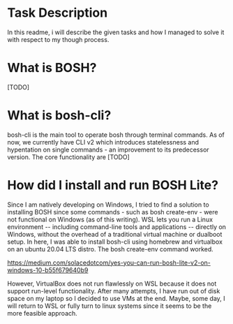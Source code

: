 # Task Description

In this readme, i will describe the given tasks and how I managed to solve it with respect to my though process.

# What is BOSH?

[TODO]

# What is bosh-cli?

bosh-cli is the main tool to operate bosh through terminal commands. As of now, we currently have CLI v2 which introduces statelessness and hypentation on single commands - an improvement to its predecessor version. The core functionality are [TODO]

# How did I install and run BOSH Lite?

Since I am natively developing on Windows, I tried to find a solution to installing BOSH since some commands - such as bosh create-env - were not functional on Windows (as of this writing). WSL lets you run a Linux environment -- including command-line tools and applications -- directly on Windows, without the overhead of a traditional virtual machine or dualboot setup. In here, I was able to install bosh-cli using homebrew and virtualbox on an ubuntu 20.04 LTS distro. The bosh create-env command worked.

https://medium.com/solacedotcom/yes-you-can-run-bosh-lite-v2-on-windows-10-b55f679640b9

However, VirtualBox does not run flawlessly on WSL because it does not support run-level functionality. After many attempts, I have run out of disk space on my laptop so I decided to use VMs at the end. Maybe, some day, I will return to WSL or fully turn to linux systems since it seems to be the more feasible approach.
